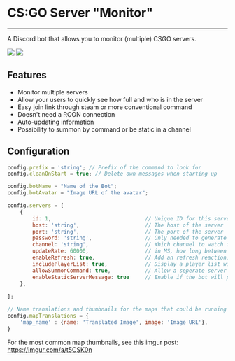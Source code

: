 # CS:GO Server "Monitor"
___
A Discord bot that allows you to monitor (multiple) CSGO servers.

![](https://i.imgur.com/vuvtXqr.png)
![](https://i.imgur.com/AqhfyEN.png)

## Features
- Monitor multiple servers
- Allow your users to quickly see how full and who is in the server
- Easy join link through steam or more conventional command
- Doesn't need a RCON connection
- Auto-updating information
- Possibility to summon by command or be static in a channel

## Configuration
```js
config.prefix = 'string'; // Prefix of the command to look for
config.cleanOnStart = true; // Delete own messages when starting up

config.botName = "Name of the Bot";
config.botAvatar = "Image URL of the avatar";

config.servers = [
    {
        id: 1,                              // Unique ID for this server, can be anything
        host: 'string',                     // The host of the server
        port: 'string',                     // The port of the server
        password: 'string',                 // Only needed to generate the invite command / link
        channel: 'string',                  // Which channel to watch for messages and post info for this server in
        updateRate: 60000,                  // in MS, how long between each automatic update. Only in combination with `enableStaticServerMessage`
        enableRefresh: true,                // Add an refresh reaction, which when clicked will refresh the server info
        includePlayerList: true,            // Display a player list with the server info
        allowSummonCommand: true,           // Allow a seperate server info to be summoned with a command
        enableStaticServerMessage: true     // Enable if the bot will post a server info on startup and keep updating it
    },
   
];

// Name translations and thumbnails for the maps that could be running on the server.
config.mapTranslations = {
    'map_name' : {name: 'Translated Image', image: 'Image URL'},
}
```

For the most common map thumbnails, see this imgur post: https://imgur.com/a/t5CSK0n